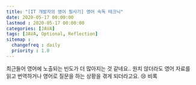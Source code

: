 ```yaml
---
title: "[IT 개발자의 영어 필사기] 영어 속독 테크닉"
date: 2020-05-17 00:00:00
lastmod : 2020-05-17 00:00:00
categories: [JAVA]
tags: [JAVA, Optional, Reflection]
sitemap :
  changefreq : daily
  priority : 1.0
---
```


최근들어 영어에 노출되는 빈도가 더 많아지는 것 같네요.. 원치 않더라도 영어 자료를 읽고 번역하거나 영어로 질문을 하는 상황을 겪게 되더라고요. :cry:
비록 
